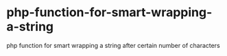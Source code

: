 # php-function-for-smart-wrapping-a-string
php function for smart wrapping a string after certain number of characters
